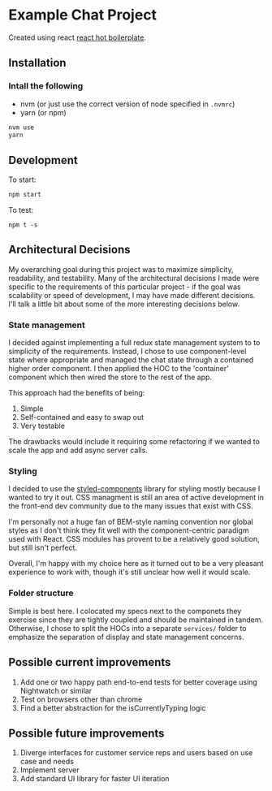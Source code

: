 # Example Chat Project

Created using react [react hot boilerplate](https://github.com/gaearon/react-hot-boilerplate). 

## Installation
### Intall the following
- nvm (or just use the correct version of node specified in `.nvmrc`)
- yarn (or npm)

```bash
nvm use
yarn
```
## Development
To start:    
```bash
npm start
```
To test:    
```
npm t -s
```

## Architectural Decisions    
My overarching goal during this project was to maximize simplicity, readability, and testability. Many of the architectural decisions I made were specific to the requirements of this particular project - if the goal was scalability or speed of development, I may have made different decisions. I'll talk a little bit about some of the more interesting decisions below.


### State management
I decided against implementing a full redux state management system to to simplicity of the requirements. Instead, I chose to use component-level state where appropriate and managed the chat state through a contained higher order component. I then applied the HOC to the 'container' component which then wired the store to the rest of the app.

This approach had the benefits of being:    
1. Simple
2. Self-contained and easy to swap out
3. Very testable

The drawbacks would include it requiring some refactoring if we wanted to scale the app and add async server calls.

### Styling    
I decided to use the [styled-components](https://github.com/styled-components/styled-components) library for styling mostly because I wanted to try it out. CSS managment is still an area of active development in the front-end dev community due to the many issues that exist with CSS.

I'm personally not a huge fan of BEM-style naming convention nor global styles as I don't think they fit well with the component-centric paradigm used with React. CSS modules has provent to be a relatively good solution, but still isn't perfect.

Overall, I'm happy with my choice here as it turned out to be a very pleasant experience to work with, though it's still unclear how well it would scale.

### Folder structure
Simple is best here. I colocated my specs next to the componets they exercise since they are tightly coupled and should be maintained in tandem. Otherwise, I chose to split the HOCs into a separate `services/` folder to emphasize the separation of display and state management concerns.

## Possible current improvements
1. Add one or two happy path end-to-end tests for better coverage using Nightwatch or similar
2. Test on browsers other than chrome
3. Find a better abstraction for the isCurrentlyTyping logic

## Possible future improvements
1. Diverge interfaces for customer service reps and users based on use case and needs
2. Implement server
3. Add standard UI library for faster UI iteration

